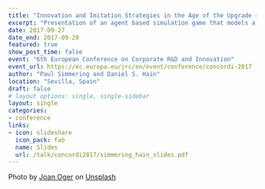 ```yaml
---
title: "Innovation and Imitation Strategies in the Age of the Upgrade – An Agent-Based Simulation Model"
excerpt: "Presentation of an agent based simulation game that models a competitive market with innovator and imitator agents"
date: 2017-09-27
date_end: 2017-09-29
featured: true
show_post_time: false
event: "6th European Conference on Corporate R&D and Innovation"
event_url: https://ec.europa.eu/jrc/en/event/conference/concordi-2017
author: "Paul Simmering and Daniel S. Hain"
location: "Sevilla, Spain"
draft: false
# layout options: single, single-sidebar
layout: single
categories:
- conference
links:
- icon: slideshare
  icon_pack: fab
  name: Slides
  url: /talk/concordi2017/simmering_hain_slides.pdf
---
```


Photo by <a href="https://unsplash.com/@joanoger?utm_source=unsplash&utm_medium=referral&utm_content=creditCopyText">Joan Oger</a> on <a href="https://unsplash.com/s/photos/sevilla?utm_source=unsplash&utm_medium=referral&utm_content=creditCopyText">Unsplash</a>

